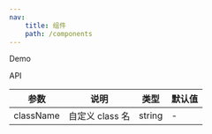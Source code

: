 ```yaml
---
nav:
    title: 组件
    path: /components
---
```


Demo

<code src="./demo/index.tsx"></code>

API

| 参数      | 说明            | 类型   | 默认值 |
| --------- | --------------- | ------ | ------ |
| className | 自定义 class 名 | string | -      |
